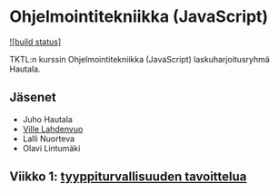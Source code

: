 # Ohjelmointitekniikka (JavaScript)

[![build status]](https://api.travis-ci.org/vastus/hautala.js.png)

TKTL:n kurssin Ohjelmointitekniikka (JavaScript) laskuharjoitusryhmä Hautala.

## Jäsenet

* Juho Hautala
* [Ville Lahdenvuo](http://tuhoojabotti.com)
* Lalli Nuorteva
* Olavi Lintumäki

## Viikko 1: [tyyppiturvallisuuden tavoittelua](./1-tyyppiturvallisuus/typePondering.md)
